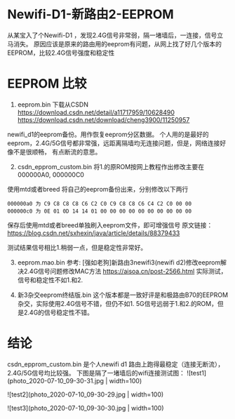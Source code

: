 # Newifi-D1-新路由2-EEPROM
从某宝入了个Newifi-D1 ，发现2.4G信号非常弱，隔一堵墙后，一连接，信号立马消失。
原因应该是原来的路由用的eeprom有问题，从网上找了好几个版本的EEPROM，比较2.4G信号强度和稳定性

# EEPROM 比较
1. eeprom.bin 下载从CSDN 
https://download.csdn.net/detail/a11717959/10628490
https://download.csdn.net/download/cheng3900/11250957

newifi_d1的eeprom备份。用作恢复eeprom分区数据。
个人用的是最好的eeprom，2.4G/5G信号都非常强，远距离隔墙均无连接问题，但是，网络连接好像不是很顺畅，
有点断流的意思。

2. csdn_epprom_custom.bin
将1.的原ROM按网上教程作出修改主要在000000A0, 000000C0

使用mtd或者breed 将自己的eeprom备份出来，分别修改以下两行
```
000000a0 为 C9 C8 C8 C8 C6 C2 C0 C9 C8 C8 C6 C4 C2 C0 00 00
000000c0 为 0E 01 0D 14 14 01 00 00 00 00 00 00 00 00 00 00
```
保存后使用mtd或者breed单独刷入eeprom文件，即可增强信号
原文链接：https://blog.csdn.net/sxhexin/java/article/details/88379433

测试结果信号相比1.稍弱一点，但是稳定性非常好。

3. eeprom.mao.bin
参考: [强如老狗]新路由3newifi3(newifi d2)修改eeprom解决2.4G信号问题修改MAC方法
https://aisoa.cn/post-2566.html
实际测试，信号和稳定性不如1.和2.

4. 新3杂交eeprom终结版.bin
这个版本都是一致好评是和极路由B70的EEPROM杂交，实际使用2.4G信号不错，但仍不如1. 
5G信号远弱于1.和2.的ROM，但是2.4G的信号稳定性不错。

# 结论
csdn_epprom_custom.bin 是个人newifi d1 路由上跑得最稳定（连接无断流），2.4G/5G信号均比较强。
下图是隔了一堵墙后的wifi连接测试图：
![test1](photo_2020-07-10_09-30-31.jpg | width=100)

![test2](photo_2020-07-10_09-30-29.jpg | width=100)

![test3](photo_2020-07-10_09-30-30.jpg | width=100)
